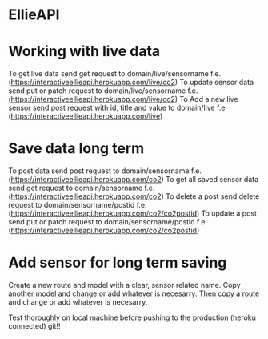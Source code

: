 # EllieAPI

# Working with live data
To get live data send get request to domain/live/sensorname f.e. (https://interactiveellieapi.herokuapp.com/live/co2)
To update sensor data send put or patch request to domain/live/sensorname f.e. (https://interactiveellieapi.herokuapp.com/live/co2)
To Add a new live sensor send post request with id, title and value to domain/live f.e (https://interactiveellieapi.herokuapp.com/live)

# Save data long term
To post data send post request to domain/sensorname f.e. (https://interactiveellieapi.herokuapp.com/co2)
To get all saved sensor data send get request to domain/sensorname f.e. (https://interactiveellieapi.herokuapp.com/co2)
To delete a post send delete request to domain/sensorname/postid f.e. (https://interactiveellieapi.herokuapp.com/co2/co2postid)
To update a post send put or patch request to domain/sensorname/postid f.e.  (https://interactiveellieapi.herokuapp.com/co2/co2postid)

# Add sensor for long term saving
Create a new route and model with a clear, sensor related name. Copy another model and change or add whatever is necesarry. Then copy a route and change or add whatever is necesarry.

Test thoroughly on local machine before pushing to the production (heroku connected) git!!

